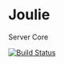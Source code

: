 # Joulie
Server Core

[![Build Status](https://travis-ci.org/Tesla7D/Joulie.svg?branch=master)](https://travis-ci.org/Tesla7D/Joulie)

